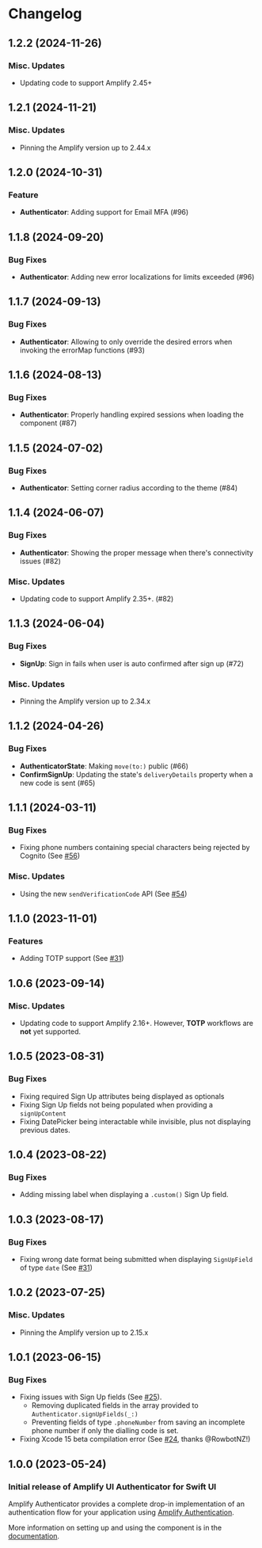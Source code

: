 # Changelog

## 1.2.2 (2024-11-26)

### Misc. Updates
- Updating code to support Amplify 2.45+

## 1.2.1 (2024-11-21)

### Misc. Updates
- Pinning the Amplify version up to 2.44.x

## 1.2.0 (2024-10-31)

### Feature
- **Authenticator**: Adding support for Email MFA (#96)

## 1.1.8 (2024-09-20)

### Bug Fixes
- **Authenticator**: Adding new error localizations for limits exceeded (#96)

## 1.1.7 (2024-09-13)

### Bug Fixes
- **Authenticator**: Allowing to only override the desired errors when invoking the errorMap functions (#93)

## 1.1.6 (2024-08-13)

### Bug Fixes
- **Authenticator**: Properly handling expired sessions when loading the component (#87)

## 1.1.5 (2024-07-02)

### Bug Fixes
- **Authenticator**: Setting corner radius according to the theme (#84)

## 1.1.4 (2024-06-07)

### Bug Fixes
- **Authenticator**: Showing the proper message when there's connectivity issues (#82)

### Misc. Updates
- Updating code to support Amplify 2.35+. (#82)

## 1.1.3 (2024-06-04)

### Bug Fixes
- **SignUp**: Sign in fails when user is auto confirmed after sign up (#72)

### Misc. Updates
- Pinning the Amplify version up to 2.34.x

## 1.1.2 (2024-04-26)

### Bug Fixes

- **AuthenticatorState**: Making `move(to:)` public (#66)
- **ConfirmSignUp**: Updating the state's `deliveryDetails` property when a new code is sent (#65)

## 1.1.1 (2024-03-11)

### Bug Fixes
- Fixing phone numbers containing special characters being rejected by Cognito (See [#56](https://github.com/aws-amplify/amplify-ui-swift-authenticator/pull/56))

### Misc. Updates
- Using the new `sendVerificationCode` API (See [#54](https://github.com/aws-amplify/amplify-ui-swift-authenticator/pull/54))

## 1.1.0 (2023-11-01)

### Features
- Adding TOTP support (See [#31](https://github.com/aws-amplify/amplify-ui-swift-authenticator/pull/43))

## 1.0.6 (2023-09-14)

### Misc. Updates
- Updating code to support Amplify 2.16+. However, **TOTP** workflows are **not** yet supported.

## 1.0.5 (2023-08-31)

### Bug Fixes
- Fixing required Sign Up attributes being displayed as optionals
- Fixing Sign Up fields not being populated when providing a `signUpContent`
- Fixing DatePicker being interactable while invisible, plus not displaying previous dates.

## 1.0.4 (2023-08-22)
### Bug Fixes
- Adding missing label when displaying a `.custom()` Sign Up field.

## 1.0.3 (2023-08-17)

### Bug Fixes
- Fixing wrong date format being submitted when displaying `SignUpField` of type `date` (See [#31](https://github.com/aws-amplify/amplify-ui-swift-authenticator/pull/31))

## 1.0.2 (2023-07-25)

### Misc. Updates
- Pinning the Amplify version up to 2.15.x

## 1.0.1 (2023-06-15)

### Bug Fixes
- Fixing issues with Sign Up fields (See [#25](https://github.com/aws-amplify/amplify-ui-swift-authenticator/pull/25)).
  - Removing duplicated fields in the array provided to `Authenticator.signUpFields(_:)`
  - Preventing fields of type `.phoneNumber` from saving an incomplete phone number if only the dialling code is set.
- Fixing Xcode 15 beta compilation error (See [#24](https://github.com/aws-amplify/amplify-ui-swift-authenticator/pull/24), thanks @RowbotNZ!)


## 1.0.0 (2023-05-24)

### Initial release of Amplify UI Authenticator for Swift UI

Amplify Authenticator provides a complete drop-in implementation of an authentication flow for your application using [Amplify Authentication](https://docs.amplify.aws/lib/auth/getting-started/q/platform/ios/).

More information on setting up and using the component is in the [documentation](https://ui.docs.amplify.aws/swift/connected-components/authenticator).
